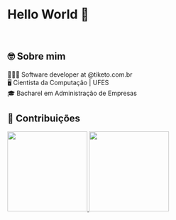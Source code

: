 # Hello World 👋

<br>

## 🤓 Sobre mim 
<div style="margin-top: 20px">  
  <div>
    👨🏻‍💻 Software developer at @tiketo.com.br
  </div>
  <div>
    🖥️ Cientista da Computação | UFES  
  </div>
  <div>
    🎓 Bacharel em Administração de Empresas
  </div>
</div>

## 🎲 Contribuições
<div>
  <a href="https://github.com/viniciush4">
    <img loading="lazy" height="180em" src="https://github-readme-stats.vercel.app/api/top-langs/?username=viniciush4&layout=compact&langs_count=7&theme=github_dark_dimmed"/>
    <img loading="lazy" height="180em" src="https://github-readme-stats.vercel.app/api?username=viniciush4&show_icons=true&theme=github_dark_dimmed&include_all_commits=true&count_private=true"/>
  </a>
</div>


<!--
**viniciush4/viniciush4** is a ✨ _special_ ✨ repository because its `README.md` (this file) appears on your GitHub profile.

Here are some ideas to get you started:

- 🔭 I’m currently working on ...
- 🌱 I’m currently learning ...
- 👯 I’m looking to collaborate on ...
- 🤔 I’m looking for help with ...
- 💬 Ask me about ...
- 📫 How to reach me: ...
- 😄 Pronouns: ...
- ⚡ Fun fact: ...
-->
